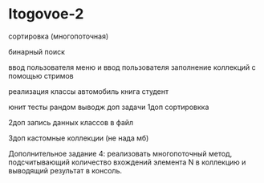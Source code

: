 # Itogovoe-2



сортировка (многопоточная)

бинарный поиск 

ввод пользователя
меню и ввод пользователя
заполнение коллекций с помощью стримов

реализация классы автомобиль книга студент

юнит тесты
рандом выводж
доп задачи
1доп сортировкка

2доп запись данных классов в файл 

3доп кастомные коллекции (не нада мб)

Дополнительное задание 4: реализовать многопоточный метод, подсчитывающий количество вхождений элемента N в коллекцию и выводящий результат в консоль.
